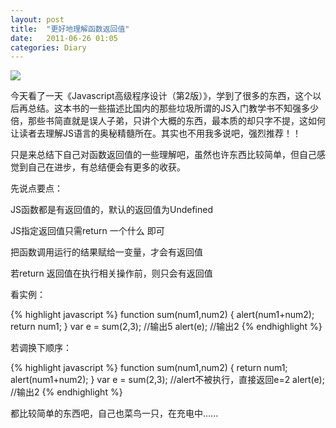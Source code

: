 ```yaml
---
layout: post
title:  "更好地理解函数返回值"
date:   2011-06-26 01:05
categories: Diary
---
```


![](https://i.imgur.com/nw0ulND.jpg)

今天看了一天《Javascript高级程序设计（第2版）》，学到了很多的东西，这个以后再总结。这本书的一些描述比国内的那些垃圾所谓的JS入门教学书不知强多少倍，那些书简直就是误人子弟，只讲个大概的东西，最本质的却只字不提，这如何让读者去理解JS语言的奥秘精髓所在。其实也不用我多说吧，强烈推荐！！

只是来总结下自己对函数返回值的一些理解吧，虽然也许东西比较简单，但自己感觉到自己在进步，有总结便会有更多的收获。

先说点要点：

JS函数都是有返回值的，默认的返回值为Undefined

JS指定返回值只需return 一个什么 即可

把函数调用运行的结果赋给一变量，才会有返回值

若return 返回值在执行相关操作前，则只会有返回值

看实例：

{% highlight javascript %}
function sum(num1,num2)
{
  alert(num1+num2);
  return num1;
}
var e = sum(2,3);  //输出5
alert(e);  //输出2
{% endhighlight %}

若调换下顺序：

{% highlight javascript %}
function sum(num1,num2)
{
  return num1;
  alert(num1+num2);
}
var e = sum(2,3); //alert不被执行，直接返回e=2
alert(e); //输出2
{% endhighlight %}

都比较简单的东西吧，自己也菜鸟一只，在充电中......
